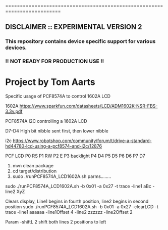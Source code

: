 =========================================================================

## DISCLAIMER :: EXPERIMENTAL VERSION 2

### This repository contains device specific support for various devices.

### !! NOT READY FOR PRODUCTION USE !!

Project by Tom Aarts
==========================================================================

Specific usage of PCF8574A to control 1602A LCD

1602A
https://www.sparkfun.com/datasheets/LCD/ADM1602K-NSR-FBS-3.3v.pdf

PCF8574A I2C controlling a 1602A LCD

D7-D4     High bit nibble sent first, then lower nibble


i2c
https://www.robotshop.com/community/forum/t/drive-a-standard-hd44780-lcd-using-a-pcf8574-and-i2c/12876



PCF                                                    LCD
P0                                                      RS
P1                                                      RW
P2                                                      E
P3                                                      backlight
P4                                                      D4
P5                                                      D5
P6                                                      D6
P7                                                      D7



1. mvn clean package
2. cd target/distribution
3. sudo ./runPCF8574A_LCD1602A.sh parms........


sudo ./runPCF8574A_LCD1602A.sh   -b 0x01   -a 0x27  -t trace -line1  aBc   -line2  XyZ

Clears display, Line1 begins in fourth position, line2 begins in second position
sudo ./runPCF8574A_LCD1602A.sh    -b 0x01   -a 0x27    -clearLCD  -t trace -line1  aaaaaa -line1Offset 4 -line2  zzzzzz  -line2Offset 2


Param  -shiftL 2  shift both lines 2 positions to left
